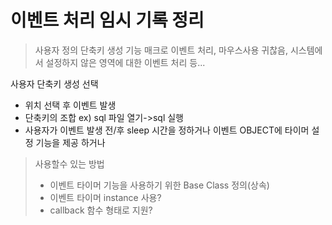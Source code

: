 # 이벤트 처리 임시 기록 정리

> 사용자 정의 단축키 생성 기능
매크로 이벤트 처리, 마우스사용 귀찮음, 시스템에서 설정하지 않은
영역에 대한 이벤트 처리 등... 

사용자 단축키 생성 선택
- 위치 선택 후 이벤트 발생 
- 단축키의 조합 ex) sql 파일 열기->sql 실행
- 사용자가 이벤트 발생 전/후 sleep 시간을 정하거나
이벤트 OBJECT에 타이머 설정 기능을 제공 하거나 
> 사용할수 있는 방법
> - 이벤트 타이머 기능을 사용하기 위한 Base Class 정의(상속)
> - 이벤트 타이머 instance 사용?
> - callback 함수 형태로 지원?

